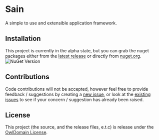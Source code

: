 # Sain

A simple to use and extensible application framework.


## Installation

This project is currently in the alpha state, but you can grab the nuget packages
either from the
[latest release](https://github.com/Owl-Domain/Sain/releases/latest)
or directly from
[nuget.org](https://www.nuget.org/packages/OwlDomain.Sain).
![NuGet Version](https://img.shields.io/nuget/v/OwlDomain.Sain?logo=nuget)



## Contributions

Code contributions will not be accepted, however feel free to provide feedback / suggestions
by creating a [new issue](https://github.com/Owl-Domain/Sain/issues/new), or look at
the [existing issues](https://github.com/Owl-Domain/Sain/issues?q=) to see if your
concern / suggestion has already been raised.



## License

This project (the source, and the release files, e.t.c) is release under the [OwlDomain License](/license.md).

